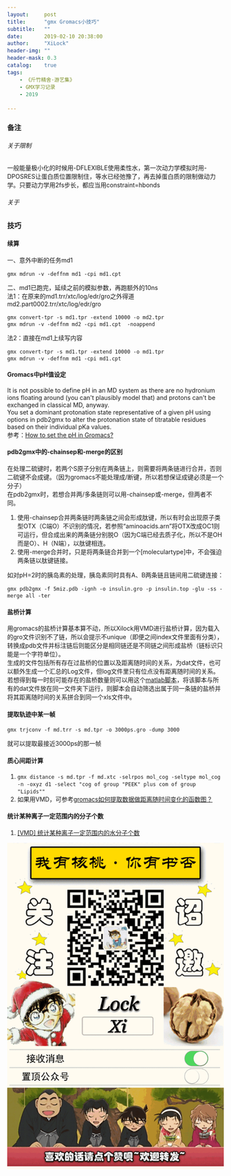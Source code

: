 ```yaml
---
layout:     post
title:      "gmx Gromacs小技巧"
subtitle:   ""
date:       2019-02-10 20:38:00
author:     "XiLock"
header-img: ""
header-mask: 0.3
catalog:    true
tags:
    - 《斤竹精舍·游艺集》
    - GMX学习记录
    - 2019

---
```


### 备注
###### 关于限制
一般能量极小化的时候用-DFLEXIBLE使用柔性水，第一次动力学模拟时用-DPOSRES让蛋白质位置限制住，等水已经弛豫了，再去掉蛋白质的限制做动力学。只要动力学用2fs步长，都应当用constraint=hbonds

###### 关于


### 技巧
#### 续算
一、意外中断的任务md1  
```
gmx mdrun -v -deffnm md1 -cpi md1.cpt
```  
二、md1已跑完，延续之前的模拟参数，再跑额外的10ns  
法1：在原来的md1.trr/xtc/log/edr/gro之外得道md2.part0002.trr/xtc/log/edr/gro  
```
gmx convert-tpr -s md1.tpr -extend 10000 -o md2.tpr  
gmx mdrun -v -deffnm md2 -cpi md1.cpt  -noappend
```
法2：直接在md1上续写内容  
```
gmx convert-tpr -s md1.tpr -extend 10000 -o md1.tpr
gmx mdrun -v -deffnm md1 -cpi md1.cpt
```

#### Gromacs中pH值设定  
It is not possible to define pH in an MD system as there are no hydronium ions floating around (you can't plausibly model that) and protons can't be exchanged in classical MD, anyway.  
 You set a dominant protonation state representative of a given pH using options in pdb2gmx to alter the protonation state of titratable residues based on their individual pKa values.  
参考：[How to set the pH in Gromacs?](https://www.researchgate.net/post/How_to_set_the_pH_in_Gromacs)

#### pdb2gmx中的-chainsep和-merge的区别  
在处理二硫键时，若两个S原子分别在两条链上，则需要将两条链进行合并，否则二硫键不会成键。（因为gromacs不能处理成/断键，所以若想保证成键必须是一个分子）  
在pdb2gmx时，若想合并两/多条链则可以用-chainsep或-merge，但两者不同。  
1. 使用-chainsep合并两条链时两条链之间会形成肽键，所以有时会出现原子类型OTX（C端O）不识别的情况，若参照“aminoacids.arn”将OTX改成OC1则可运行，但合成出来的两条链分别脱O（因为C端已经去质子化，所以不是OH而是O）、H（N端），以肽键相连。  
1. 使用-merge合并时，只是将两条链合并到一个[moleculartype]中，不会强迫两条链以肽键链接。  

如对pH=2时的胰岛素的处理，胰岛素同时具有A、B两条链且链间用二硫键连接：  
```
gmx pdb2gmx -f 5miz.pdb -ignh -o insulin.gro -p insulin.top -glu -ss -merge all -ter
```

#### 盐桥计算
用gromacs的盐桥计算基本算不动，所以Xilock用VMD进行盐桥计算，因为载入的gro文件识别不了链，所以会提示不unique（即便之间index文件里面有分类），转换成pdb文件并标注链后则能区分是相同链还是不同链之间形成盐桥（链标识只能是一个字符单位）。  
生成的文件包括所有存在过盐桥的位置以及距离随时间的关系，为dat文件，也可以额外生成一个汇总的Log文件，但log文件里只有位点没有距离随时间的关系。  
若想得到每一时刻可能存在的盐桥数量则可以用这个[matlab脚本](https://github.com/molakirlee/Blog_Attachment_A/blob/main/gmx/Matlab_cal_salt_bridge.m)，将该脚本与所有的dat文件放在同一文件夹下运行，则脚本会自动筛选出属于同一条链的盐桥并将其距离随时间的关系拼合到同一个xls文件中。  

#### 提取轨迹中某一帧  
```
gmx trjconv -f md.trr -s md.tpr -o 3000ps.gro -dump 3000
```
就可以提取最接近3000ps的那一帧  

#### 质心间距计算
1. `gmx distance -s md.tpr -f md.xtc -selrpos mol_cog -seltype mol_cog -n -oxyz d1 -select "cog of group "PEEK" plus com of group "Lipids""`
1. 如果用VMD，可参考[gromacs如何提取数据做距离随时间变化的函数图？](http://bbs.keinsci.com/thread-6343-1-1.html)

#### 统计某种离子一定范围内的分子个数
1. [[VMD] 统计某种离子一定范围内的水分子个数](http://bbs.keinsci.com/thread-1136-1-1.html)


![](/img/wc-tail.GIF)
